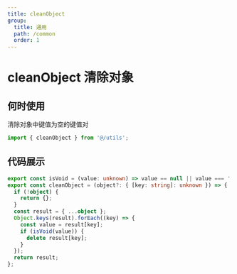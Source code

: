 ```yaml
---
title: cleanObject
group:
  title: 通用
  path: /common
  order: 1
---
```


# cleanObject 清除对象

## 何时使用

清除对象中键值为空的键值对

```js
import { cleanObject } from '@/utils';
```

## 代码展示

```ts
export const isVoid = (value: unknown) => value == null || value === '';
export const cleanObject = (object?: { [key: string]: unknown }) => {
  if (!object) {
    return {};
  }
  const result = { ...object };
  Object.keys(result).forEach((key) => {
    const value = result[key];
    if (isVoid(value)) {
      delete result[key];
    }
  });
  return result;
};
```
